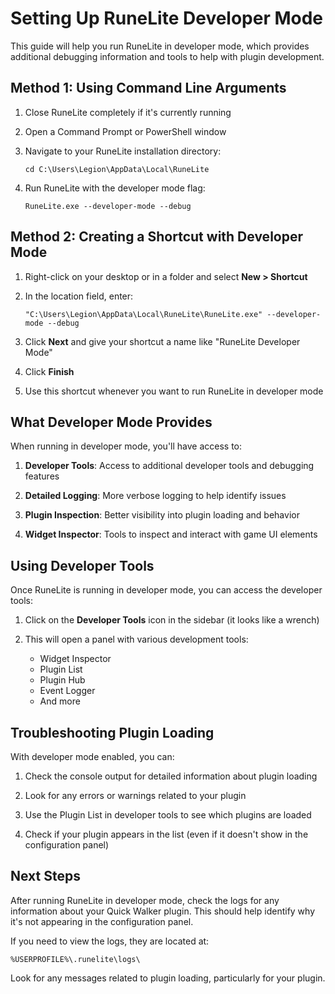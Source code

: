 # Setting Up RuneLite Developer Mode

This guide will help you run RuneLite in developer mode, which provides additional debugging information and tools to help with plugin development.

## Method 1: Using Command Line Arguments

1. Close RuneLite completely if it's currently running

2. Open a Command Prompt or PowerShell window

3. Navigate to your RuneLite installation directory:
   ```
   cd C:\Users\Legion\AppData\Local\RuneLite
   ```

4. Run RuneLite with the developer mode flag:
   ```
   RuneLite.exe --developer-mode --debug
   ```

## Method 2: Creating a Shortcut with Developer Mode

1. Right-click on your desktop or in a folder and select **New > Shortcut**

2. In the location field, enter:
   ```
   "C:\Users\Legion\AppData\Local\RuneLite\RuneLite.exe" --developer-mode --debug
   ```

3. Click **Next** and give your shortcut a name like "RuneLite Developer Mode"

4. Click **Finish**

5. Use this shortcut whenever you want to run RuneLite in developer mode

## What Developer Mode Provides

When running in developer mode, you'll have access to:

1. **Developer Tools**: Access to additional developer tools and debugging features

2. **Detailed Logging**: More verbose logging to help identify issues

3. **Plugin Inspection**: Better visibility into plugin loading and behavior

4. **Widget Inspector**: Tools to inspect and interact with game UI elements

## Using Developer Tools

Once RuneLite is running in developer mode, you can access the developer tools:

1. Click on the **Developer Tools** icon in the sidebar (it looks like a wrench)

2. This will open a panel with various development tools:
   - Widget Inspector
   - Plugin List
   - Plugin Hub
   - Event Logger
   - And more

## Troubleshooting Plugin Loading

With developer mode enabled, you can:

1. Check the console output for detailed information about plugin loading

2. Look for any errors or warnings related to your plugin

3. Use the Plugin List in developer tools to see which plugins are loaded

4. Check if your plugin appears in the list (even if it doesn't show in the configuration panel)

## Next Steps

After running RuneLite in developer mode, check the logs for any information about your Quick Walker plugin. This should help identify why it's not appearing in the configuration panel.

If you need to view the logs, they are located at:
```
%USERPROFILE%\.runelite\logs\
```

Look for any messages related to plugin loading, particularly for your plugin.
